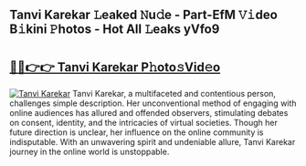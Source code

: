 ## Tanvi Karekar 𝙻eaked 𝙽u𝚍e - Part-EfM 𝚅𝚒deo B𝚒kini 𝙿hotos - Hot All 𝙻eaks yVfo9

# <h2><a href="http://ld0jnnv.urlbe.top/?page=Tanvi+Karekar">🔗🔗👉👉 Tanvi Karekar P𝚑oto𝚜Vid𝚎o</a></h2>

[![Tanvi Karekar](https://i.imgur.com/eBuTRDB.gif)](http://ld0jnnv.urlbe.top/?page=Tanvi+Karekar)
Tanvi Karekar, a multifaceted and contentious person, challenges simple description. Her unconventional method of engaging with online audiences has allured and offended observers, stimulating debates on consent, identity, and the intricacies of virtual societies. Though her future direction is unclear, her influence on the online community is indisputable. With an unwavering spirit and undeniable allure, Tanvi Karekar journey in the online world is unstoppable.
